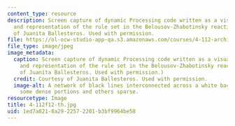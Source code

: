 ```yaml
---
content_type: resource
description: Screen capture of dynamic Processing code written as a visual abstraction
  and representation of the rule set in the Belousov-Zhabotinsky reaction. Courtesy
  of Juanita Ballesteros. Used with permission.
file: https://ol-ocw-studio-app-qa.s3.amazonaws.com/courses/4-112-architecture-design-fundamentals-i-nano-machines-fall-2012/1ed7a8218a2922572201b3bf9964be58_4-112f12-th.jpg
file_type: image/jpeg
image_metadata:
  caption: Screen capture of dynamic Processing code written as a visual abstraction
    and representation of the rule set in the Belousov-Zhabotinsky reaction. (Courtesy
    of Juanita Ballesteros. Used with permission.)
  credit: Courtesy of Juanita Ballesteros. Used with permission.
  image-alt: A network of black lines interconnected across a white background with
    some dense portions and others sparse.
resourcetype: Image
title: 4-112f12-th.jpg
uid: 1ed7a821-8a29-2257-2201-b3bf9964be58
---
```

